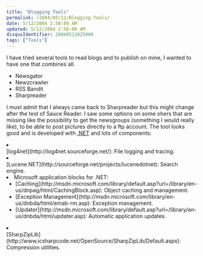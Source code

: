 ```yaml
---
title: "Blogging Tools"
permalink: /2004/05/12/Blogging-Tools/
date: 5/12/2004 2:50:00 AM
updated: 5/12/2004 2:50:00 AM
disqusIdentifier: 20040512025000
tags: ["Tools"]
---
```

I have tried several tools to read blogs and to publish on mine, I wanted to have one that combines all.

<ul>
<li>Newsgator</li>
<li>Newzcrawler</li>
<li>RSS Bandit</li>
<li>Sharpreader</li></ul>


<!-- more -->
I must admit that I always came back to Sharpreader but this might change after the test of Sauce Reader. I saw some options on some ohers that are missing like the possibility to get the newsgroups (something I would really like), to be able to post pictures directly to a ftp account. The tool looks good and is developed with [.NET](http://www.microsoft.com/net/) and lots of components:

<li>
<div>[log4net](http://log4net.sourceforge.net/): File logging and tracing.</div>
<li>
<div>[Lucene.NET](http://sourceforge.net/projects/lucenedotnet): Search engine.</div>
<li>Microsoft application blocks for .NET: 
<ul type="disc">
<li>[Caching](http://msdn.microsoft.com/library/default.asp?url=/library/en-us/dnpag/html/CachingBlock.asp): Object caching and management. 
<li>[Exception Management](http://msdn.microsoft.com/library/en-us/dnbda/html/emab-rm.asp): Exception management. 
<li>
<div>[Updater](http://msdn.microsoft.com/library/default.asp?url=/library/en-us/dnbda/html/updater.asp): Automatic application updates.</div></li></li></li></ul>
<li>
<div>[SharpZipLib](http://www.icsharpcode.net/OpenSource/SharpZipLib/Default.aspx): Compression utilities.</div></li></li></li></li>
